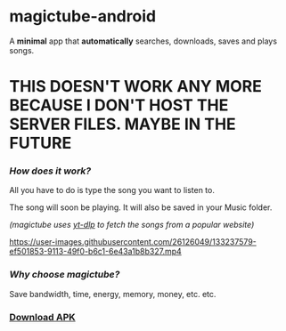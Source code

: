 
# magictube-android

A **minimal** app that **automatically** searches, downloads, saves and plays songs.


# THIS DOESN'T WORK ANY MORE BECAUSE I DON'T HOST THE SERVER FILES. MAYBE IN THE FUTURE

### *How does it work?*

All you have to do is type the song you want to listen to.

The song will soon be playing. It will also be saved in your Music folder.

*(magictube uses [yt-dlp](https://github.com/yt-dlp/yt-dlp) to fetch the songs from a popular website)*

https://user-images.githubusercontent.com/26126049/133237579-ef501853-9113-49f0-b6c1-6e43a1b8b327.mp4

### *Why choose magictube?*

Save bandwidth, time, energy, memory, money, etc. etc.

### [Download APK](https://github.com/anonwins/magictube-android/releases/latest)


